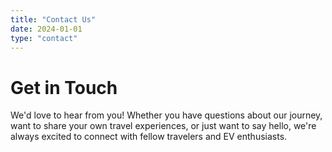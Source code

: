 ```yaml
---
title: "Contact Us"
date: 2024-01-01
type: "contact"
---
```


# Get in Touch

We'd love to hear from you! Whether you have questions about our journey, want to share your own travel experiences, or just want to say hello, we're always excited to connect with fellow travelers and EV enthusiasts.
